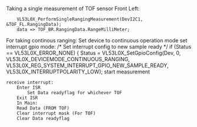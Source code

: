 Taking a single measurement of TOF sensor Front Left:

		VL53L0X_PerformSingleRangingMeasurement(DevI2C1, &TOF_FL.RangingData);
		data => TOF_BR.RangingData.RangeMilliMeter;
		
For taking continous ranging:
	Set device to continuous operation mode
	set interrupt gpio mode:
    		/* Set interrupt config to new sample ready */
    		if (Status == VL53L0X_ERROR_NONE) {
        	Status = VL53L0X_SetGpioConfig(Dev, 0, VL53L0X_DEVICEMODE_CONTINUOUS_RANGING,
        	VL53L0X_REG_SYSTEM_INTERRUPT_GPIO_NEW_SAMPLE_READY,
        	VL53L0X_INTERRUPTPOLARITY_LOW);
	start measurement

	receive interrupt:
		Enter ISR
			Set Data readyflag for whichever TOF
		Exit ISR
  		In Main:
		Read Data (FROM TOF)
  		Clear interrupt mask (For TOF)
		Clear Data readyflag
